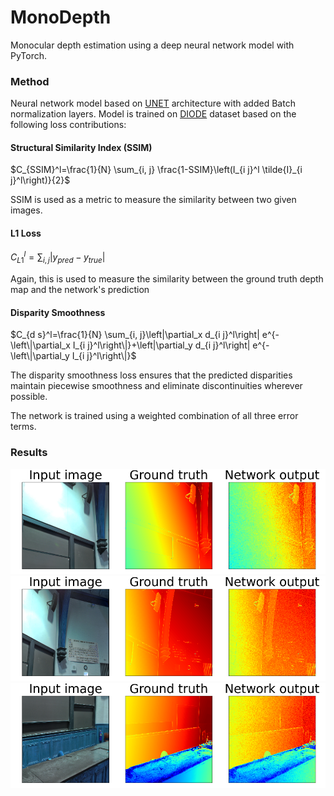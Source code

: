 # MonoDepth

Monocular depth estimation using a deep neural network model with PyTorch. 

### Method

Neural network model based on [UNET](https://arxiv.org/abs/1505.04597) architecture with added Batch normalization layers. Model is trained on [DIODE](https://diode-dataset.org/) dataset based on the following loss contributions:

#### Structural Similarity Index (SSIM)

$C_{SSIM}^l=\frac{1}{N} \sum_{i, j} \frac{1-SSIM}\left(I_{i j}^l \tilde{I}_{i j}^l\right)}{2}$

SSIM is used as a metric to measure the similarity between two given images.

#### L1 Loss

$C_{L1}^l = \sum_{i, j} |y_{pred} - y_{true}|$

Again, this is used to measure the similarity between the ground truth depth map and the network's prediction

#### Disparity Smoothness

$C_{d s}^l=\frac{1}{N} \sum_{i, j}\left|\partial_x d_{i j}^l\right| e^{-\left\|\partial_x I_{i j}^l\right\|}+\left|\partial_y d_{i j}^l\right| e^{-\left\|\partial_y I_{i j}^l\right\|}$

The disparity smoothness loss ensures that the predicted disparities maintain piecewise smoothness and eliminate discontinuities wherever possible.

The network is trained using a weighted combination of all three error terms.

### Results

![](examples/example1.png)
![](examples/example2.png)
![](examples/example3.png)

